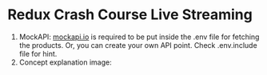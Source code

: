 # Redux Crash Course Live Streaming

1. MockAPI: [mockapi.io](https://mockapi.io) is required to be put inside the .env file for fetching the products. Or, you can create your own API point. Check .env.include file for hint.
2. Concept explanation image:
